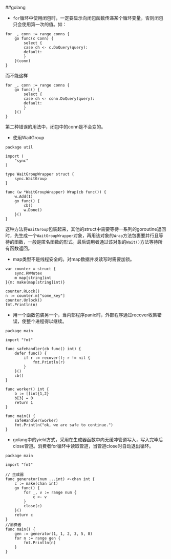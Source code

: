 ##golang
* `for`循环中使用闭包时，一定要显示向闭包函数传递某个循环变量，否则闭包只会使用第一次的值。如：
```golang
for _, conn := range conns {
    go func(c Conn) {
        select {
        case ch <- c.DoQuery(query):
        default:
        }
    }(conn)
}
```
而不能这样
```golang
for _, conn := range conns {
    go func() {
        select {
        case ch <- conn.DoQuery(query):
        default:
        }
    }()
}
```
第二种错误的用法中，闭包中的conn是不会变的。

* 使用WaitGroup
```golang
package util

import (
	"sync"
)

type WaitGroupWrapper struct {
	sync.WaitGroup
}

func (w *WaitGroupWrapper) Wrap(cb func()) {
	w.Add(1)
	go func() {
		cb()
		w.Done()
	}()
}
```
这种方法将`WaitGroup`包装起来，其他的struct中需要等待一系列的goroutine返回时，先生成一个`WaitGroupWrapper`对象，再用该对象的`Wrap`方法包裹要并行且等待的函数，一般是匿名函数的形式。最后调用者通过该对象的`Wait()`方法等待所有函数返回。

* map类型不是线程安全的。对map数据并发读写时需要加锁。
```golang
var counter = struct {
	sync.RWMutex
	m map[string]int
}{m: make(map[string]int)}

counter.RLock()
n := counter.m["some_key"]
counter.Unlock()
fmt.Println(n)
```

* 用一个函数包装另一个，当内部程序panic时，外部程序通过recover收集错误，使整个进程得以继续。
```golang
package main

import "fmt"

func safeHandler(cb func() int) {
	defer func() {
		if r := recover(); r != nil {
			fmt.Println(r)
		}
	}()
	cb()
}

func worker() int {
	b := []int{1,2}
    b[3] = 0
	return 1
}

func main() {
	safeHandler(worker)
	fmt.Println("ok, we are safe to continue.")
}
```
* golang中的yield方式，采用在生成器函数中向无缓冲管道写入，写入完毕后close管道。消费者for循环中读取管道，当管道close时自动退出循环。
```golang
package main

import "fmt"

// 生成器
func generator(num ...int) <-chan int {
	c := make(chan int)
	go func() {
		for _, v := range num {
			c <- v
		}
		close(c)
	}()
	return c
}
//消费者
func main() {
	gen := generator(1, 1, 2, 3, 5, 8)
	for n := range gen {
		fmt.Println(n)
	}
}
```